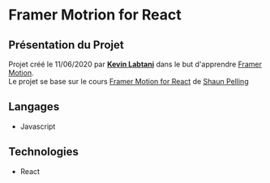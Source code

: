 # Framer Motrion for React

## Présentation du Projet

Projet créé le 11/06/2020 par [**Kevin Labtani**](https://github.com/kevin-labtani) dans le but d'apprendre [Framer Motion](https://www.framer.com/api/motion/).  
Le projet se base sur le cours [Framer Motion for React](https://www.youtube.com/watch?v=2V1WK-3HQNk&list=PL4cUxeGkcC9iHDnQfTHEVVceOEBsOf07i) de [Shaun Pelling](https://github.com/iamshaunjp)

## Langages

- Javascript

## Technologies

- React
